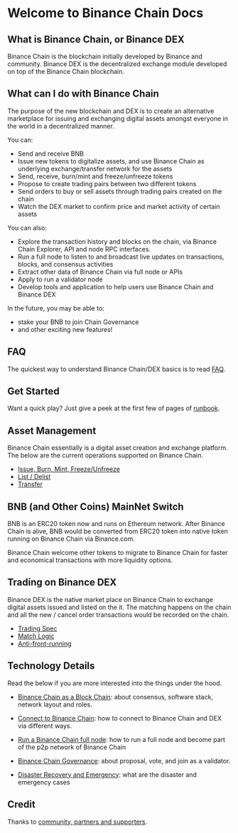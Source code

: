 # Welcome to Binance Chain Docs

## What is Binance Chain, or Binance DEX

Binance Chain is the blockchain initially developed by Binance and community. 
Binance DEX is the decentralized exchange module developed on top of the Binance Chain blockchain. 


## What can I do with Binance Chain

The purpose of the new blockchain and DEX is to create an alternative marketplace for issuing 
and exchanging digital assets amongst everyone in the world in a decentralized manner.

You can:

- Send and receive BNB
- Issue new tokens to digitalize assets, and use Binance Chain as underlying exchange/transfer 
network for the assets
- Send, receive, burn/mint and freeze/unfreeze tokens 
- Propose to create trading pairs between two different tokens
- Send orders to buy or sell assets through trading pairs created on the chain
- Watch the DEX market to confirm price and market activity of certain assets

You can also:

- Explore the transaction history and blocks on the chain, via Binance Chain Explorer, API 
and node RPC interfaces.
- Run a full node to listen to and broadcast live updates on transactions, blocks, and consensus activities
- Extract other data of Binance Chain via full node or APIs
- Apply to run a validator node
- Develop tools and application to help users use Binance Chain and Binance DEX

In the future, you may be able to:

- stake your BNB to join Chain Governance
- and other exciting new features!

## FAQ

The quickest way to understand Binance Chain/DEX basics is to read [FAQ](faq.md).

## Get Started

Want a quick play? Just give a peek at the first few of pages of [runbook](get-started.md).

## Asset Management

Binance Chain essentially is a digital asset creation and exchange platform. The below are the current 
operations supported on Binance Chain.

- [Issue, Burn, Mint, Freeze/Unfreeze](tokens.md)
- [List / Delist](list.md)
- [Transfer](transfer.md)

## BNB (and Other Coins) MainNet Switch

BNB is an ERC20 token now and runs on Ethereum network. After Binance Chain is alive, BNB would be converted from ERC20 token into native token running on Binance Chain via Binance.com. 

Binance Chain welcome other tokens to migrate to Binance Chain for faster and economical transactions with more liquidity options.

## Trading on Binance DEX

Binance DEX is the native market place on Binance Chain to exchange digital assets issued and listed on 
the it. The matching happens on the chain and all the new / cancel  order transactions would be recorded 
on the chain.

- [Trading Spec](trading-spec.md)
- [Match Logic](match.md)
- [Anti-front-running](anti-frontrun.md)



## Technology Details
Read the below if you are more interested into the things under the hood.

- [Binance Chain as a Block Chain](blockchain.md): about consensus, software stack, network layout and roles.

- [Connect to Binance Chain](chain-access.md): how to connect to Binance Chain and DEX via different ways.

- [Run a Binance Chain full node](fullnode.md): how to run a full node and become part of the p2p network of Binance Chain

- [Binance Chain Governance](governance.md): about proposal, vote, and join as a validator.

- [Disaster Recovery and Emergency](recovery.md): what are the disaster and emergency cases

## Credit
Thanks to [community, partners and supporters](credits.md).